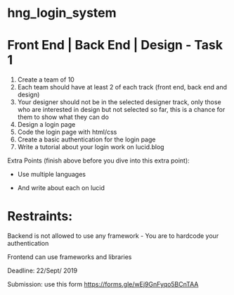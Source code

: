 # hng_login_system

# Front End | Back End | Design - Task 1
1.  Create a team of 10
2.  Each team should have at least 2 of each track (front end, back end and design)
3.  Your designer should not be in the selected designer track, only those who are interested in design but not selected so far, this is a chance for them to show what they can do
4.  Design a login page
5.  Code the login page with html/css
6.  Create a basic authentication for the login page
7.  Write a tutorial about your login work on lucid.blog

Extra Points (finish above before you dive into this extra point):

* Use multiple languages

* And write about each on lucid

# Restraints:

Backend is not allowed to use any framework - You are to hardcode your authentication

Frontend can use frameworks and libraries

Deadline: 22/Sept/ 2019

Submission: use this form https://forms.gle/wEj9GnFyqo5BCnTAA
